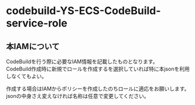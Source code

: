# codebuild-YS-ECS-CodeBuild-service-role
## 本IAMについて
CodeBuildを行う際に必要なIAM情報を記載したものとなります。\
CodeBuild作成時に新規でロールを作成するを選択していれば特に本jsonを利用しなくてもよい。

作成する場合はIAMからポリシーを作成したのちロールに適応をお願いします。
jsonの中身さえ変えなければ名称は任意で変更してください。

